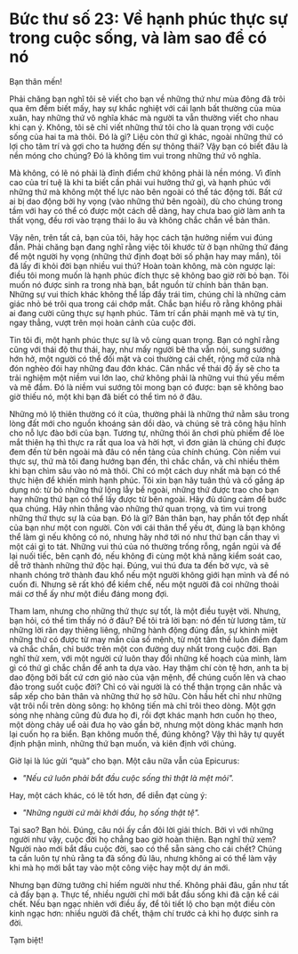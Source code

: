 # Bức thư số 23: Về hạnh phúc thực sự trong cuộc sống, và làm sao để có nó

Bạn thân mến!

Phải chăng bạn nghĩ tôi sẽ viết cho bạn về những thứ như mùa đông đã trôi qua êm đềm biết mấy, hay sự khắc nghiệt với cái lạnh bất thường của mùa xuân, hay những thứ vô nghĩa khác mà người ta vẫn thường viết cho nhau khi cạn ý. Không, tôi sẽ chỉ viết những thứ tôi cho là quan trọng với cuộc sống của hai ta mà thôi. Đó là gì? Liệu còn thứ gì khác, ngoài những thứ có lợi cho tâm trí và gợi cho ta hướng đến sự thông thái? Vậy bạn có biết đâu là nền móng cho chúng? Đó là không tìm vui trong những thứ vô nghĩa.

Mà không, có lẽ nó phải là đỉnh điểm chứ không phải là nền móng. Vì đỉnh cao của trí tuệ là khi ta biết cần phải vui hưởng thứ gì, và hạnh phúc với những thứ mà không một thế lực nào bên ngoài có thể tác động tới. Bất cứ ai bị dao động bởi hy vọng (vào những thứ bên ngoài), dù cho chúng trong tầm với hay có thể có được một cách dễ dàng, hay chưa bao giờ làm anh ta thất vọng, đều rơi vào trạng thái lo âu và không chắc chắn về bản thân.

Vậy nên, trên tất cả, bạn của tôi, hãy học cách tận hưởng niềm vui đúng đắn. Phải chăng bạn đang nghĩ rằng việc tôi khước từ ở bạn những thứ đáng để một người hy vọng (những thứ định đoạt bởi số phận hay may mắn), tôi đã lấy đi khỏi đời bạn nhiều vui thú? Hoàn toàn không, mà còn ngược lại: điều tôi mong muốn là hạnh phúc đích thực sẽ không bao giờ rời bỏ bạn. Tôi muốn nó được sinh ra trong nhà bạn, bắt nguồn từ chính bản thân bạn. Những sự vui thích khác không thể lấp đầy trái tim, chúng chỉ là những cảm giác nhỏ bé trôi qua trong cái chớp mắt. Chắc bạn hiểu rõ rằng không phải ai đang cười cũng thực sự hạnh phúc. Tâm trí cần phải mạnh mẽ và tự tin, ngay thẳng, vượt trên mọi hoàn cảnh của cuộc đời.

Tin tôi đi, một hạnh phúc thực sự là vô cùng quan trọng. Bạn có nghĩ rằng cũng với thái độ thư thái, hay, như mấy người bê tha vẫn nói, sung sướng hớn hở, một người có thể đối mặt và coi thường cái chết, rộng mở cửa nhà đón nghèo đói hay những đau đớn khác. Cân nhắc về thái độ ấy sẽ cho ta trải nghiệm một niềm vui lớn lao, chứ không phải là những vui thú yếu mềm và mê đắm. Đó là niềm vui sướng tôi mong bạn có được: bạn sẽ không bao giờ thiếu nó, một khi bạn đã biết có thể tìm nó ở đâu.

Những mỏ lộ thiên thường có ít của, thường phải là những thứ nằm sâu trong lòng đất mới cho nguồn khoáng sản dồi dào, và chúng sẽ trả công hậu hĩnh cho nỗ lực đào bới của bạn. Tương tự, những thói ăn chơi phù phiếm để lòe mắt thiên hạ thì thực ra rất qua loa và hời hợt, vì đơn giản là chúng chỉ được đem đến từ bên ngoài mà đâu có nền tảng của chính chúng. Còn niềm vui thực sự, thứ mà tôi đang hướng bạn đến, thì chắc chắn, và chỉ nhiều thêm khi bạn chìm sâu vào nó mà thôi. Chỉ có một cách duy nhất mà bạn có thể thực hiện để khiến mình hạnh phúc. Tôi xin bạn hãy tuân thủ và cố gắng áp dụng nó: từ bỏ những thứ lộng lẫy bề ngoài, những thứ được trao cho bạn hay những thứ bạn có thể lấy được từ bên ngoài. Hãy đủ dũng cảm để bước qua chúng. Hãy nhìn thẳng vào những thứ quan trọng, và tìm vui trong những thứ thực sự là của bạn. Đó là gì? Bản thân bạn, hay phần tốt đẹp nhất của bạn như một con người. Còn với cái thân thể yếu ớt, đúng là bạn không thể làm gì nếu không có nó, nhưng hãy nhớ tới nó như thứ bạn cần thay vì một cái gì to tát. Những vui thú của nó thường trống rỗng, ngắn ngủi và để lại nuối tiếc, bên cạnh đó, nếu không đi cùng một khả năng kiểm soát cao, dễ trở thành những thứ độc hại. Đúng, vui thú đưa ta đến bờ vực, và sẽ nhanh chóng trở thành đau khổ nếu một người không giới hạn mình và để nó cuốn đi. Nhưng sẽ rất khó để kiềm chế, nếu một người đã coi những thoải mái cơ thể ấy như một điều đáng mong đợi.

Tham lam, nhưng cho những thứ thực sự tốt, là một điều tuyệt vời. Nhưng, bạn hỏi, có thể tìm thấy nó ở đâu? Để tôi trả lời bạn: nó đến từ lương tâm, từ những lời răn dạy thiêng liêng, những hành động đúng đắn, sự khinh miệt những thứ có được từ may mắn của số mệnh, từ một tâm thế luôn điềm đạm và chắc chắn, chỉ bước trên một con đường duy nhất trong cuộc đời. Bạn nghĩ thử xem, với một người cứ luôn thay đổi những kế hoạch của mình, làm gì có thứ gì chắc chắn để anh ta dựa vào. Hay thậm chí còn tệ hơn, anh ta bị dao động bởi bất cứ cơn gió nào của vận mệnh, để chúng cuốn lên và chao đảo trong suốt cuộc đời? Chỉ có vài người là có thể thận trọng cân nhắc và sắp xếp cho bản thân và những thứ họ sở hữu. Còn hầu hết chỉ như những vật trôi nổi trên dòng sông: họ không tiến mà chỉ trôi theo dòng. Một gợn sóng nhẹ nhàng cũng đủ đưa họ đi, rồi đợt khác mạnh hơn cuốn họ theo, một dòng chảy uể oải đưa họ vào gần bờ, nhưng một dòng khác mạnh hơn lại cuốn họ ra biển. Bạn không muốn thế, đúng không? Vậy thì hãy tự quyết định phận mình, những thứ bạn muốn, và kiên định với chúng.

Giờ lại là lúc gửi “quà” cho bạn. Một câu nữa vẫn của Epicurus:

- _"Nếu cứ luôn phải bắt đầu cuộc sống thì thật là mệt mỏi"._

Hay, một cách khác, có lẽ tốt hơn, để diễn đạt cùng ý:

- _"Những người cứ mãi khởi đầu, họ sống thật tệ"._

Tại sao? Bạn hỏi. Đúng, câu nói ấy cần đôi lời giải thích. Bởi vì với những người như vậy, cuộc đời họ chẳng bao giờ hoàn thiện. Bạn nghĩ thử xem? Người nào mới bắt đầu cuộc đời, sao có thể sẵn sàng cho cái chết? Chúng ta cần luôn tự nhủ rằng ta đã sống đủ lâu, nhưng không ai có thể làm vậy khi mà họ mới bắt tay vào một công việc hay một dự án mới.

Nhưng bạn đừng tưởng chỉ hiếm người như thế. Không phải đâu, gần như tất cả đấy bạn ạ. Thực tế, nhiều người chỉ mới bắt đầu sống khi đã cận kề cái chết. Nếu bạn ngạc nhiên với điều ấy, để tôi tiết lộ cho bạn một điều còn kinh ngạc hơn: nhiều người đã chết, thậm chí trước cả khi họ được sinh ra đời.

Tạm biệt!
